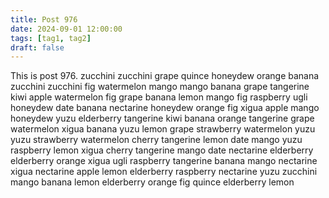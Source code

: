 ```yaml
---
title: Post 976
date: 2024-09-01 12:00:00
tags: [tag1, tag2]
draft: false
---
```

This is post 976.
zucchini
zucchini
grape
quince
honeydew
orange
banana
zucchini
zucchini
fig
watermelon
mango
mango
banana
grape
tangerine
kiwi
apple
watermelon
fig
grape
banana
lemon
mango
fig
raspberry
ugli
honeydew
date
banana
nectarine
honeydew
orange
fig
xigua
apple
mango
honeydew
yuzu
elderberry
tangerine
kiwi
banana
orange
tangerine
grape
watermelon
xigua
banana
yuzu
lemon
grape
strawberry
watermelon
yuzu
yuzu
strawberry
watermelon
cherry
tangerine
lemon
date
mango
yuzu
raspberry
lemon
xigua
cherry
tangerine
mango
date
nectarine
elderberry
elderberry
orange
xigua
ugli
raspberry
tangerine
banana
mango
nectarine
xigua
nectarine
apple
lemon
elderberry
raspberry
nectarine
yuzu
zucchini
mango
banana
lemon
elderberry
orange
fig
quince
elderberry
lemon
